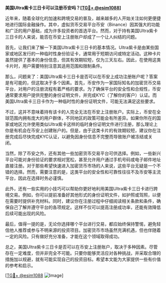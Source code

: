 **美国Ultra紫卡三日卡可以注册币安吗？[[TG💪+ @esim1088](https://t.me/s/esim1088)]**

近年来，随着全球化的加速和跨境交易的普及，越来越多的人开始关注如何更便捷地进行国际金融操作。其中，虚拟货币交易平台币安（Binance）因其强大的功能和广泛的用户基础，成为许多投资者的首选平台。然而，对于持有美国Ultra紫卡三日卡的人来说，能否在币安上注册账户却成了一个让人纠结的问题。

首先，让我们来了解一下美国Ultra紫卡三日卡的基本情况。Ultra紫卡是由某些国家或地区发行的一种临时性身份验证卡，通常用于短期访问或特定活动。这种卡片虽然提供了基本的身份信息，但其有效期较短，仅为三天左右。因此，在使用这类卡片时，用户需要特别注意其适用范围和限制条件。

那么，问题来了：美国Ultra紫卡三日卡是否可以在币安上成功注册账户呢？答案是有可能的，但这取决于多个因素。首先，币安作为一家国际知名的加密货币交易平台，对用户的注册流程有着严格的要求。为了确保平台的安全性和合规性，币安通常要求用户提供完整的身份证明文件，并完成KYC（了解你的客户）认证。而美国Ultra紫卡三日卡作为一种临时性的身份证明文件，可能无法满足这些要求。

不过，这并不意味着持有该卡的人完全无法在币安上注册账户。实际上，币安在全球范围内拥有庞大的用户群体，不同地区的政策可能会有所差异。如果你所在的国家或地区允许使用类似Ultra紫卡这样的临时身份证明文件进行注册，那么理论上你是有机会在币安上创建账户的。但是，由于这类卡片的有效期较短，建议你在注册完成后尽快完成KYC认证，以避免因身份信息不完整而导致账户被冻结或关闭。

当然，除了币安之外，还有其他一些加密货币交易平台可供选择。例如，一些新兴平台可能对身份验证的要求相对宽松，甚至允许用户通过手机号码或电子邮件地址直接注册。对于那些希望快速进入加密货币市场的人来说，这些平台无疑是一个不错的选择。然而，需要注意的是，这类平台的安全性和可靠性往往不及币安等主流平台，因此在选择时务必谨慎。

此外，还有一些实用的小技巧可以帮助你更好地利用美国Ultra紫卡三日卡进行跨境交易。例如，你可以提前准备好其他形式的身份证明文件，如护照或驾照，以便在需要时提供补充材料。同时，建议你在注册过程中仔细阅读相关条款和条件，确保自己了解并遵守平台的各项规定。这样不仅可以提高注册成功率，还能有效降低后续可能出现的风险。

最后，值得一提的是，无论你选择哪个平台进行交易，都应始终保持警惕，避免轻信他人推荐或参与不明来源的投资项目。加密货币市场虽然充满机遇，但也伴随着一定的风险。只有做好充分准备，才能在这个领域取得成功。

总之，美国Ultra紫卡三日卡是否可以在币安上注册账户，取决于多种因素。尽管存在一定难度，但并非完全不可能。只要你能够灵活应对各种挑战，并采取合理的措施加以规避，就有可能实现自己的投资目标。希望本文能为大家提供一些有价值的参考和启示。

[[TG💪+ @esim1088](https://t.me/s/esim1088) ![Image](https://i.postimg.cc/4NQfJmqS/Snipaste-2025-05-13-00-14-12.png)]